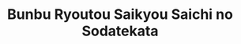 --- 
title: "Bunbu Ryoutou Saikyou Saichi no Sodatekata"
publishdate: "2019-8-16T16:48:46+02:00"
src: "https://365manga.net/manga/bunbu-ryoutou-saikyou-saichi-no-sodatekata"
image: "https://data.365manga.net/images/thumbnails/6521-bunbu-ryoutou-saikyou-saichi-no-sodatekata.jpg"
description: ""
---